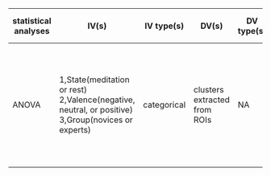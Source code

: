statistical analyses | IV(s) | IV type(s) | DV(s) | DV type(s) | Control Var | Control Var type | Question to be answered | H0  | alpha | Link
-------|--------|------------|-------|-------------|-------|------------|-----|-----| ---- | ----
ANOVA               | 1,State(meditation or rest) 2,Valence(negative, neutral, or positive) 3,Group(novices or experts)     | categorical | clusters extracted from ROIs | NA | NA | whether the brain activities levels are different signficantly across the State, Valence and Group | the brain activities level (the clusters volumes) are the same with varying State, Valence, and Group | alpha = 0.05| http://journals.plos.org/plosone/article?id=10.1371/journal.pone.0001897


